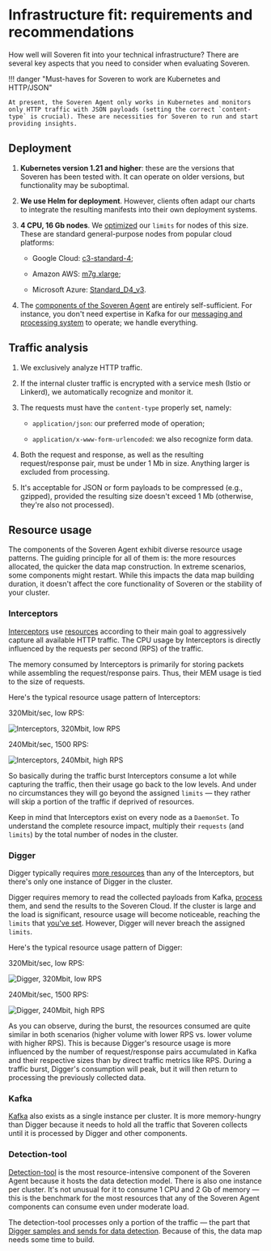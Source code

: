 # Infrastructure fit: requirements and recommendations

How well will Soveren fit into your technical infrastructure? There are several key aspects that you need to consider when evaluating Soveren.

!!! danger "Must-haves for Soveren to work are Kubernetes and HTTP/JSON"

    At present, the Soveren Agent only works in Kubernetes and monitors only HTTP traffic with JSON payloads (setting the correct `content-type` is crucial). These are necessities for Soveren to run and start providing insights.

## Deployment

1. **Kubernetes version 1.21 and higher**: these are the versions that Soveren has been tested with. It can operate on older versions, but functionality may be suboptimal.

2. **We use Helm for deployment**. However, clients often adapt our charts to integrate the resulting manifests into their own deployment systems.

3. **4 CPU, 16 Gb nodes**. We [optimized](../../administration/configuring-agent/#resource-limits) our `limits` for nodes of this size. These are standard general-purpose nodes from popular cloud platforms:

    * Google Cloud: [c3-standard-4](https://cloud.google.com/compute/all-pricing#c3_standard_machine_types);

    * Amazon AWS: [m7g.xlarge](https://aws.amazon.com/ec2/instance-types/#General_Purpose);

    * Microsoft Azure: [Standard_D4_v3](https://learn.microsoft.com/en-us/azure/virtual-machines/dv3-dsv3-series#dv3-series).

4. The [components of the Soveren Agent](../overview/#soveren-agent) are entirely self-sufficient. For instance, you don't need expertise in Kafka for our [messaging and processing system](../traffic-processing/) to operate; we handle everything.

## Traffic analysis

1. We exclusively analyze HTTP traffic.

2. If the internal cluster traffic is encrypted with a service mesh (Istio or Linkerd), we automatically recognize and monitor it.

3. The requests must have the `content-type` properly set, namely:

    * `application/json`: our preferred mode of operation;

    * `application/x-www-form-urlencoded`: we also recognize form data.

4. Both the request and response, as well as the resulting request/response pair, must be under 1 Mb in size. Anything larger is excluded from processing.

5. It's acceptable for JSON or form payloads to be compressed (e.g., gzipped), provided the resulting size doesn't exceed 1 Mb (otherwise, they're also not processed).

## Resource usage

The components of the Soveren Agent exhibit diverse resource usage patterns. The guiding principle for all of them is: the more resources allocated, the quicker the data map construction. In extreme scenarios, some components might restart. While this impacts the data map building duration, it doesn't affect the core functionality of Soveren or the stability of your cluster.

### Interceptors

[Interceptors](../traffic-interception/) use [resources](../../administration/configuring-agent/#interceptors) according to their main goal to aggressively capture all available HTTP traffic. The CPU usage by Interceptors is directly influenced by the requests per second (RPS) of the traffic.

The memory consumed by Interceptors is primarily for storing packets while assembling the request/response pairs. Thus, their MEM usage is tied to the size of requests.

Here's the typical resource usage pattern of Interceptors:

320Mbit/sec, low RPS:

![Interceptors, 320Mbit, low RPS](../../img/architecture/interceptors-load-320mbit-lowrps.png "Interceptors, 320Mbit, low RPS")

240Mbit/sec, 1500 RPS:

![Interceptors, 240Mbit, high RPS](../../img/architecture/interceptors-load-240mbit-highrps.png "Interceptors, 240Mbit, high RPS")

So basically during the traffic burst Interceptors consume a lot while capturing the traffic, then their usage go back to the low levels. And under no circumstances they will go beyond the assigned `limits` — they rather will skip a portion of the traffic if deprived of resources.

Keep in mind that Interceptors exist on every node as a `DaemonSet`. To understand the complete resource impact, multiply their `requests` (and `limits`) by the total number of nodes in the cluster.

### Digger

Digger typically requires [more resources](../../administration/configuring-agent/#digger) than any of the Interceptors, but there's only one instance of Digger in the cluster.

Digger requires memory to read the collected payloads from Kafka, [process](../traffic-processing/) them, and send the results to the Soveren Cloud. If the cluster is large and the load is significant, resource usage will become noticeable, reaching the `limits` that [you've set](../../administration/configuring-agent/#digger). However, Digger will never breach the assigned `limits`.

Here's the typical resource usage pattern of Digger:

320Mbit/sec, low RPS:

![Digger, 320Mbit, low RPS](../../img/architecture/digger-load-320mbit-lowrps.png "Digger, 320Mbit, low RPS")

240Mbit/sec, 1500 RPS:

![Digger, 240Mbit, high RPS](../../img/architecture/digger-load-240mbit-highrps.png "Digger, 240Mbit, high RPS")

As you can observe, during the burst, the resources consumed are quite similar in both scenarios (higher volume with lower RPS vs. lower volume with higher RPS). This is because Digger's resource usage is more influenced by the number of request/response pairs accumulated in Kafka and their respective sizes than by direct traffic metrics like RPS. During a traffic burst, Digger's consumption will peak, but it will then return to processing the previously collected data.

### Kafka

[Kafka](../../administration/configuring-agent/#kafka) also exists as a single instance per cluster. It is more memory-hungry than Digger because it needs to hold all the traffic that Soveren collects until it is processed by Digger and other components.

### Detection-tool

[Detection-tool](../../administration/configuring-agent/#detection-tool) is the most resource-intensive component of the Soveren Agent because it hosts the data detection model. There is also one instance per cluster. It's not unusual for it to consume 1 CPU and 2 Gb of memory — this is the benchmark for the most resources that any of the Soveren Agent components can consume even under moderate load.

The detection-tool processes only a portion of the traffic — the part that [Digger samples and sends for data detection](../traffic-processing/#url-clustering-sampling-and-data-detection). Because of this, the data map needs some time to build.